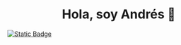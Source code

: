 <div align="center" width=23>
<h1>Hola, soy Andrés 👋</h1>
</div>

[![Static Badge](https://img.shields.io/badge/LinkedIn-0077B5?style=for-the-badge&logo=linkedin&logoColor=white)](https://www.linkedin.com/in/andresgarcia03/)
